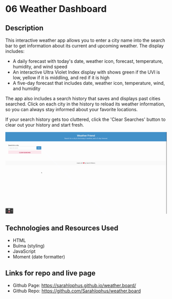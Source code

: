 # 06 Weather Dashboard

## Description

This interactive weather app allows you to enter a city name into the search bar to get information about its current and upcoming weather. The display includes:

- A daily forecast with today's date, weather icon, forecast, temperature, humidity, and wind speed
- An interactive Ultra Violet Index display with shows green if the UVI is low, yellow if it is middling, and red if it is high
- A five-day forecast that includes date, weather icon, temperature, wind, and humidity

The app also includes a search history that saves and displays past cities searched. Click on each city in the history to reload its weather information, so you can always stay informed about your favorite locations.

If your search history gets too cluttered, click the 'Clear Searches' button to clear out your history and start fresh.

![weather dashboard demo](./assets/weatherFriend.gif)

## Technologies and Resources Used

- HTML
- Bulma (styling)
- JavaScript
- Moment (date formatter)

## Links for repo and live page

- Github Page: https://sarahlophus.github.io/weather.board/
- Github Repo: https://github.com/Sarahlophus/weather.board
